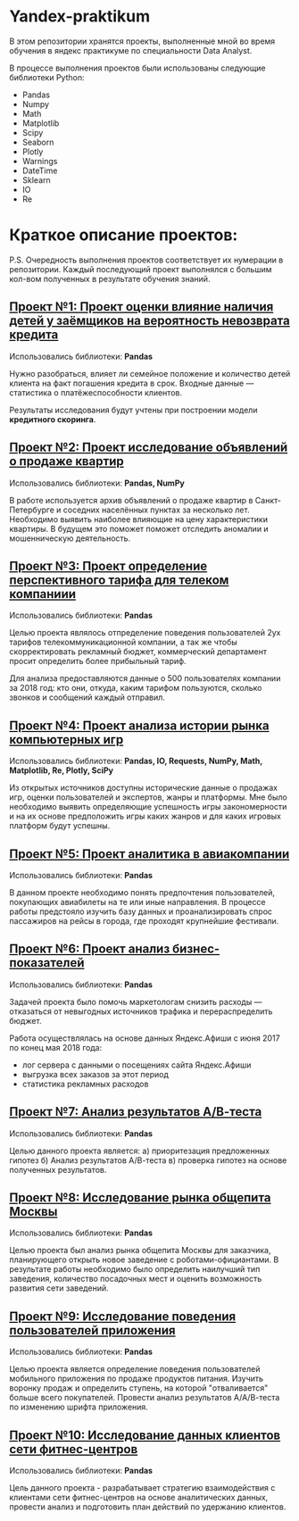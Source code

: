 # Yandex-praktikum
В этом репозитории хранятся проекты, выполненные мной во время обучения в яндекс практикуме по специальности Data Analyst.

В процессе выполнения проектов были использованы следующие библиотеки Python:
- Pandas
- Numpy
- Math
- Matplotlib
- Scipy
- Seaborn
- Plotly
- Warnings
- DateTime
- Sklearn
- IO
- Re

# Краткое описание проектов:

P.S. Очередность выполнения проектов соответствует их нумерации в репозитории. Каждый последующий проект выполнялся с большим кол-вом полученных в результате обучения знаний.

## [Проект №1: Проект оценки влияние наличия детей у заёмщиков на вероятность невозврата кредита](https://github.com/FartTuna/Yandex-praktikum/blob/main/1%20%D0%9F%D1%80%D0%BE%D0%B5%D0%BA%D1%82%20%D0%BE%D1%86%D0%B5%D0%BD%D0%BA%D0%B8%20%D0%B7%D0%B0%D1%91%D0%BC%D1%89%D0%B8%D0%BA%D0%BE%D0%B2/Borrower.ipynb)

Использовались библиотеки: **Pandas**

Нужно разобраться, влияет ли семейное положение и количество детей клиента на факт погашения кредита в срок. Входные данные — статистика о платёжеспособности клиентов.

Результаты исследования будут учтены при построении модели **кредитного скоринга**.
 
 ## [Проект №2: Проект исследование объявлений о продаже квартир]()

Использовались библиотеки: **Pandas, NumPy**

В работе используется архив объявлений о продаже квартир в Санкт-Петербурге и соседних населённых пунктах за несколько лет. Необходимо выявить наиболее влияющие на цену характеристики квартиры. В будущем это поможет поможет отследить аномалии и мошенническую деятельность.

## [Проект №3: Проект определение перспективного тарифа для телеком компаниии]()

Использовались библиотеки: **Pandas**

Целью проекта являлось отпределение поведения пользователей 2ух тарифов телекоммуникационной компании, а так же чтобы скорректировать рекламный бюджет, коммерческий департамент просит определить более прибыльный тариф. 

Для анализа предоставляются данные о 500 пользователях компании за 2018 год: кто они, откуда, каким тарифом пользуются, сколько звонков и сообщений каждый отправил.

## [Проект №4: Проект анализа истории рынка компьютерных игр](https://github.com/FartTuna/Yandex-praktikum/blob/main/4%20%D0%9F%D1%80%D0%BE%D0%B5%D0%BA%D1%82%20%D0%B0%D0%BD%D0%B0%D0%BB%D0%B8%D0%B7%D0%B0%20%D0%B8%D1%81%D1%82%D0%BE%D1%80%D0%B8%D0%B8%20%D1%80%D1%8B%D0%BD%D0%BA%D0%B0%20%D0%BA%D0%BE%D0%BC%D0%BF%D1%8C%D1%8E%D1%82%D0%B5%D1%80%D0%BD%D1%8B%D1%85%20%D0%B8%D0%B3%D1%80/Games.ipynb)

Использовались библиотеки: **Pandas, IO, Requests, NumPy, Math, Matplotlib, Re, Plotly, SciPy**

Из открытых источников доступны исторические данные о продажах игр, оценки пользователей и экспертов, жанры и платформы. Мне было необходимо выявить определяющие успешность игры закономерности и на их основе предположить игры каких жанров и для каких игровых платформ будут успешны.

## [Проект №5: Проект аналитика в авиакомпании](https://nbviewer.jupyter.org/github/FartTuna/Yandex-praktikum/blob/main/5%20%D0%9F%D1%80%D0%BE%D0%B5%D0%BA%D1%82%20%D0%B0%D0%BD%D0%B0%D0%BB%D0%B8%D1%82%D0%B8%D0%BA%D0%B0%20%D0%B2%20%D0%B0%D0%B2%D0%B8%D0%B0%D0%BA%D0%BE%D0%BC%D0%BF%D0%B0%D0%BD%D0%B8%D0%B8/Aircrafts.ipynb)

Использовались библиотеки: **Pandas**

В данном проекте необходимо понять предпочтения пользователей, покупающих авиабилеты на те или иные направления. В процессе работы предстояло изучить базу данных и проанализировать спрос пассажиров на рейсы в города, где проходят крупнейшие фестивали.

## [Проект №6: Проект анализ бизнес-показателей]()

Использовались библиотеки: **Pandas**

Задачей проекта было помочь маркетологам снизить расходы — отказаться от невыгодных источников трафика и перераспределить бюджет.

Работа осуществлялась на основе данных Яндекс.Афиши с июня 2017 по конец мая 2018 года:

- лог сервера с данными о посещениях сайта Яндекс.Афиши
- выгрузка всех заказов за этот период
- статистика рекламных расходов

## [Проект №7: Анализ результатов А/В-теста]()

Использовались библиотеки: **Pandas**

Целью данного проекта является: а) приоритезация предложенных гипотез б) Анализ результатов А/В-теста в) проверка гипотез на основе полученных результатов.

## [Проект №8: Исследование рынка общепита Москвы]()

Использовались библиотеки: **Pandas**

Целью проекта был анализ рынка общепита Москвы для заказчика, планирующего открыть новое заведение с роботами-официантами. В результате работы необходимо было определить наилучший тип заведения, количество посадочных мест и оценить возможность развития сети заведений.

## [Проект №9: Исследование поведения пользователей приложения]()

Использовались библиотеки: **Pandas**

Целью проекта является определение поведения пользователей мобильного приложения по продаже продуктов питания. Изучить воронку продаж и определить ступень, на которой "отваливается" больше всего покупателей. Провести анализ результатов А/А/В-теста по изменению шрифта приложения.

## [Проект №10: Исследование данных клиентов сети фитнес-центров]()

Использовались библиотеки: **Pandas**

Цель данного проекта - разрабатывает стратегию взаимодействия с клиентами сети фитнес-центров на основе аналитических данных, провести анализ и подготовить план действий по удержанию клиентов.
